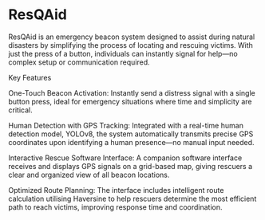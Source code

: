 # ResQAid
ResQAid is an emergency beacon system designed to assist during natural disasters by simplifying the process of locating and rescuing victims. With just the press of a button, individuals can instantly signal for help—no complex setup or communication required.

Key Features

One-Touch Beacon Activation: Instantly send a distress signal with a single button press, ideal for emergency situations where time and simplicity are critical.

Human Detection with GPS Tracking: Integrated with a real-time human detection model, YOLOv8, the system automatically transmits precise GPS coordinates upon identifying a human presence—no manual input needed.

Interactive Rescue Software Interface: A companion software interface receives and displays GPS signals on a grid-based map, giving rescuers a clear and organized view of all beacon locations.

Optimized Route Planning: The interface includes intelligent route calculation utilising Haversine to help rescuers determine the most efficient path to reach victims, improving response time and coordination.
